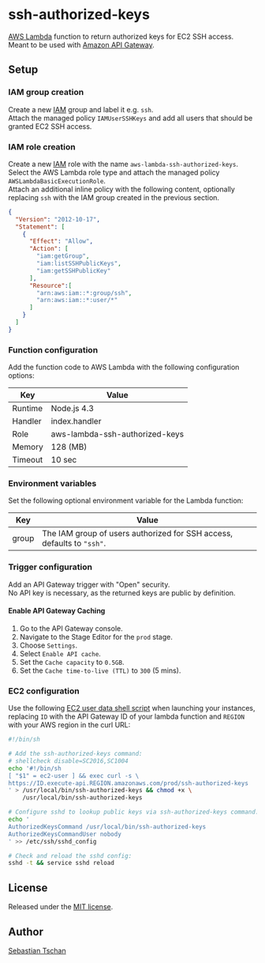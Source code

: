 # ssh-authorized-keys
[AWS Lambda](https://aws.amazon.com/lambda/) function to return authorized keys
for EC2 SSH access.  
Meant to be used with [Amazon API Gateway](https://aws.amazon.com/api-gateway/).

## Setup

### IAM group creation
Create a new [IAM](https://aws.amazon.com/iam/) group and label it e.g. `ssh`.  
Attach the managed policy `IAMUserSSHKeys` and add all users that should be
granted EC2 SSH access.

### IAM role creation
Create a new [IAM](https://aws.amazon.com/iam/) role with the name
`aws-lambda-ssh-authorized-keys`. Select the AWS Lambda role type and attach the
managed policy `AWSLambdaBasicExecutionRole`.  
Attach an additional inline policy with the following content, optionally
replacing `ssh` with the IAM group created in the previous section.

```json
{
  "Version": "2012-10-17",
  "Statement": [
    {
      "Effect": "Allow",
      "Action": [
        "iam:getGroup",
        "iam:listSSHPublicKeys",
        "iam:getSSHPublicKey"
      ],
      "Resource":[
        "arn:aws:iam::*:group/ssh",
        "arn:aws:iam::*:user/*"
      ]
    }
  ]
}
```

### Function configuration
Add the function code to AWS Lambda with the following configuration options:  

Key     | Value
--------|--------------
Runtime | Node.js 4.3
Handler | index.handler
Role    | aws-lambda-ssh-authorized-keys
Memory  | 128 (MB)
Timeout | 10 sec

### Environment variables
Set the following optional environment variable for the Lambda function:

Key   | Value
------|--------------
group | The IAM group of users authorized for SSH access, defaults to ``"ssh"``.

### Trigger configuration
Add an API Gateway trigger with "Open" security.  
No API key is necessary, as the returned keys are public by definition.

#### Enable API Gateway Caching
1. Go to the API Gateway console.
2. Navigate to the Stage Editor for the `prod` stage.
3. Choose `Settings`.
4. Select `Enable API cache`.
5. Set the `Cache capacity` to `0.5GB`.
6. Set the `Cache time-to-live (TTL)` to `300` (5 mins).

### EC2 configuration
Use the following
[EC2 user data shell script](http://docs.aws.amazon.com/AWSEC2/latest/UserGuide/user-data.html#user-data-shell-scripts)
when launching your instances, replacing `ID` with the API Gateway ID of your
lambda function and `REGION` with your AWS region in the curl URL:

```sh
#!/bin/sh

# Add the ssh-authorized-keys command:
# shellcheck disable=SC2016,SC1004
echo '#!/bin/sh
[ "$1" = ec2-user ] && exec curl -s \
https://ID.execute-api.REGION.amazonaws.com/prod/ssh-authorized-keys
' > /usr/local/bin/ssh-authorized-keys && chmod +x \
    /usr/local/bin/ssh-authorized-keys

# Configure sshd to lookup public keys via ssh-authorized-keys command:
echo '
AuthorizedKeysCommand /usr/local/bin/ssh-authorized-keys
AuthorizedKeysCommandUser nobody
' >> /etc/ssh/sshd_config

# Check and reload the sshd config:
sshd -t && service sshd reload
```

## License
Released under the [MIT license](https://opensource.org/licenses/MIT).

## Author
[Sebastian Tschan](https://blueimp.net/)
